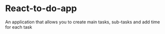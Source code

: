 # React-to-do-app
An application that allows you to create main tasks, sub-tasks and add time for each task
